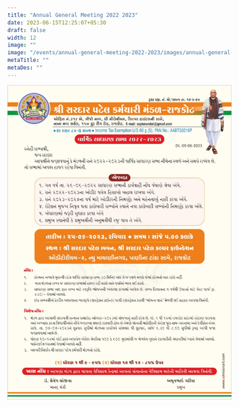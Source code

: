 ```yaml
---
title: "Annual General Meeting 2022 2023"
date: 2023-06-15T12:25:07+05:30
draft: false
width: 12
image: ""
image: "/events/annual-general-meeting-2022-2023/images/annual-general-meeting-2022-2023.jpeg"
metaTitle: ""
metaDes: ""
---
```


<!--more-->
![annual general meeting 2022 2023 | Shree Sardar Patel Employees Group, Rajkot](/events/annual-general-meeting-2022-2023/images/annual-general-meeting-2022-2023.jpeg "Annual General Meeting 2022 2023 | Shree Sardar Patel Employees Group, Rajkot")
